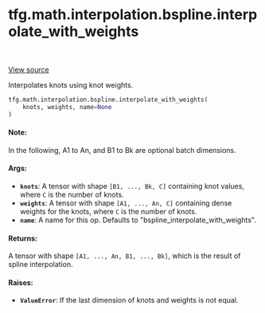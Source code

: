 <div itemscope itemtype="http://developers.google.com/ReferenceObject">
<meta itemprop="name" content="tfg.math.interpolation.bspline.interpolate_with_weights" />
<meta itemprop="path" content="Stable" />
</div>

# tfg.math.interpolation.bspline.interpolate_with_weights

<!-- Insert buttons and diff -->

<table class="tfo-notebook-buttons tfo-api" align="left">
</table>

<a target="_blank" href="https://github.com/tensorflow/graphics/blob/master/tensorflow_graphics/math/interpolation/bspline.py">View source</a>



Interpolates knots using knot weights.

```python
tfg.math.interpolation.bspline.interpolate_with_weights(
    knots, weights, name=None
)
```



<!-- Placeholder for "Used in" -->


#### Note:

In the following, A1 to An, and B1 to Bk are optional batch dimensions.



#### Args:


* <b>`knots`</b>: A tensor with shape `[B1, ..., Bk, C]` containing knot values, where
  `C` is the number of knots.
* <b>`weights`</b>: A tensor with shape `[A1, ..., An, C]` containing dense weights for
  the knots, where `C` is the number of knots.
* <b>`name`</b>: A name for this op. Defaults to "bspline_interpolate_with_weights".


#### Returns:

A tensor with shape `[A1, ..., An, B1, ..., Bk]`, which is the result of
spline interpolation.



#### Raises:


* <b>`ValueError`</b>: If the last dimension of knots and weights is not equal.
